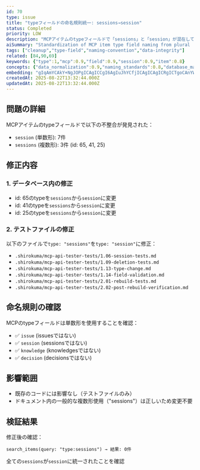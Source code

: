 ```yaml
---
id: 70
type: issue
title: "typeフィールドの命名規則統一: sessions→session"
status: Completed
priority: LOW
description: "MCPアイテムのtypeフィールドで「sessions」と「session」が混在していた問題を修正。単数形「session」に統一"
aiSummary: "Standardization of MCP item type field naming from plural 'sessions' to singular 'session' to maintain consistency across the database and test files"
tags: ["cleanup","type-field","naming-convention","data-integrity"]
related: [84,90,69]
keywords: {"type":1,"mcp":0.9,"field":0.9,"session":0.9,"item":0.8}
concepts: {"data_normalization":0.9,"naming_standards":0.8,"database_management":0.7,"code_quality":0.6,"testing":0.5}
embedding: "gIqAmYCAkY+NgJOPgICAgICCgI6AgIuJhYCfjICAgICAgICRgICTgoCAnYWAgICAgIWAkoCAkoCCgJKAgICAgICNgJCAgImEioCjgoCAgICAkYCFgICBi5GAr4mAgICAgI2Ai4CAgY+PgKyOgICAgICRgJWAgIiLkYCTi4CAgIA="
createdAt: 2025-08-22T13:32:44.000Z
updatedAt: 2025-08-22T13:32:44.000Z
---
```


## 問題の詳細

MCPアイテムのtypeフィールドで以下の不整合が発見された：
- `session` (単数形): 7件
- `sessions` (複数形): 3件 (id: 65, 41, 25)

## 修正内容

### 1. データベース内の修正
- id: 65のtypeを`sessions`から`session`に変更
- id: 41のtypeを`sessions`から`session`に変更
- id: 25のtypeを`sessions`から`session`に変更

### 2. テストファイルの修正
以下のファイルで`type: "sessions"`を`type: "session"`に修正：
- `.shirokuma/mcp-api-tester-tests/1.06-session-tests.md`
- `.shirokuma/mcp-api-tester-tests/1.09-deletion-tests.md`
- `.shirokuma/mcp-api-tester-tests/1.13-type-change.md`
- `.shirokuma/mcp-api-tester-tests/1.14-field-validation.md`
- `.shirokuma/mcp-api-tester-tests/2.01-rebuild-tests.md`
- `.shirokuma/mcp-api-tester-tests/2.02-post-rebuild-verification.md`

## 命名規則の確認

MCPのtypeフィールドは単数形を使用することを確認：
- ✅ `issue` (issuesではない)
- ✅ `session` (sessionsではない)
- ✅ `knowledge` (knowledgesではない)
- ✅ `decision` (decisionsではない)

## 影響範囲

- 既存のコードには影響なし（テストファイルのみ）
- ドキュメント内の一般的な複数形使用（"sessions"）は正しいため変更不要

## 検証結果

修正後の確認：
```
search_items(query: "type:sessions") → 結果: 0件
```
全ての`sessions`が`session`に統一されたことを確認
